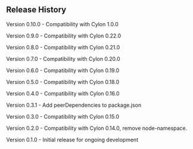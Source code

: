 ## Release History

Version 0.10.0 - Compatibility with Cylon 1.0.0

Version 0.9.0 - Compatibility with Cylon 0.22.0

Version 0.8.0 - Compatibility with Cylon 0.21.0

Version 0.7.0 - Compatibility with Cylon 0.20.0

Version 0.6.0 - Compatibility with Cylon 0.19.0

Version 0.5.0 - Compatibility with Cylon 0.18.0

Version 0.4.0 - Compatibility with Cylon 0.16.0

Version 0.3.1 - Add peerDependencies to package.json

Version 0.3.0 - Compatibility with Cylon 0.15.0

Version 0.2.0 - Compatibility with Cylon 0.14.0, remove node-namespace.

Version 0.1.0 - Initial release for ongoing development
